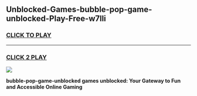 
## Unblocked-Games-bubble-pop-game-unblocked-Play-Free-w7lli
<h3>
<a href="https://premium76.site?title=bubble-pop-game-unblocked&ref=17A">CLICK TO PLAY</a></h3>
<hr>

<h3>
<a href="https://premium76.site?title=bubble-pop-game-unblocked&ref=17A">CLICK 2 PLAY</a>
  
</h3>

<a href="https://premium76.site?title=bubble-pop-game-unblocked&ref=17A"><img src="https://clearcache.store/games.png"></a>


**bubble-pop-game-unblocked games unblocked: Your Gateway to Fun and Accessible Online Gaming**
